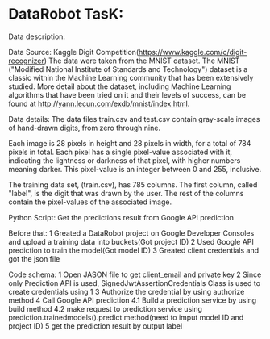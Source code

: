 # DataRobot TasK:
Data description:

Data Source: Kaggle Digit Competition(https://www.kaggle.com/c/digit-recognizer)
The data were taken from the MNIST dataset. The MNIST ("Modified National Institute of Standards and Technology") dataset is a classic within the Machine Learning community that has been extensively studied.  More detail about the dataset, including Machine Learning algorithms that have been tried on it and their levels of success, can be found at http://yann.lecun.com/exdb/mnist/index.html.

Data details:
The data files train.csv and test.csv contain gray-scale images of hand-drawn digits, from zero through nine.

Each image is 28 pixels in height and 28 pixels in width, for a total of 784 pixels in total. Each pixel has a single pixel-value associated with it, indicating the lightness or darkness of that pixel, with higher numbers meaning darker. This pixel-value is an integer between 0 and 255, inclusive.

The training data set, (train.csv), has 785 columns. The first column, called "label", is the digit that was drawn by the user. The rest of the columns contain the pixel-values of the associated image.

Python Script: Get the predictions result from Google API prediction

Before that:
1 Greated a DataRobot project on Google Developer Consoles and upload a training data into buckets(Got project ID)
2 Used Google API prediction to train the model(Got model ID)
3 Greated client credentials and got the json file

Code schema:
1 Open JASON file to get client_email and private key
2 Since only Prediction API is used, SignedJwtAssertionCredentials Class is used to create credentials using 1
3 Authorize the credential by using authorize method
4 Call Google API prediction
  4.1 Build a prediction service by using build method
  4.2 make request to prediction service using prediction.trainedmodels().predict method(need to imput model ID and project ID)
5 get the prediction result by output label



